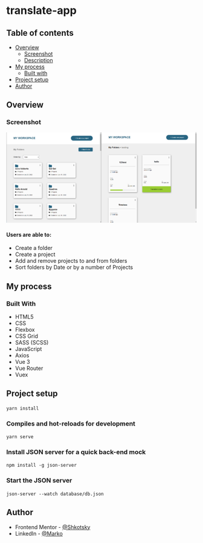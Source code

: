 # translate-app

## Table of contents

- [Overview](#overview)
  - [Screenshot](#screenshot)
  - [Description](#users-are-able-to)
- [My process](#my-process)
  - [Built with](#built-with)
- [Project setup](#project-setup)
- [Author](#author)

## Overview

### Screenshot

![](./images/dashboardSrcShot.png)

#### Users are able to:

* Create a folder
* Create a project
* Add and remove projects to and from folders 
* Sort folders by Date or by a number of Projects

## My process

### Built With
- HTML5
- CSS
- Flexbox
- CSS Grid
- SASS (SCSS)
- JavaScript
- Axios
- Vue 3
- Vue Router
- Vuex


## Project setup
```
yarn install
```
### Compiles and hot-reloads for development
```
yarn serve
```

### Install JSON server for a quick back-end mock
```
npm install -g json-server
```
### Start the JSON server
```
json-server --watch database/db.json
```
## Author

- Frontend Mentor - [@Shkotsky](https://www.frontendmentor.io/profile/Shkotsky)
- LinkedIn - [@Marko](https://www.linkedin.com/in/marko-hristovski-77b9a6149/)


